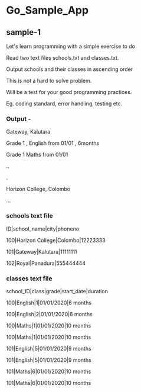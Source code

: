 # Go_Sample_App
## sample-1
Let's learn programming with a simple exercise to do

Read two text files schools.txt and classes.txt.

Output schools and their classes in ascending order

This is not a hard to solve problem. 

Will be a test for your good programming practices. 

Eg. coding standard, error handling, testing etc. 


### Output -

Gateway, Kalutara

  Grade 1 , English from 01/01 , 6months
  
  Grade 1 Maths from 01/01
  
..

.


Horizon College, Colombo

...


### schools text file


ID|school_name|city|phoneno

100|Horizon College|Colombo|12223333

101|Gateway|Kalutara|11111111

102|Royal|Panadura|555444444


### classes text file


school_ID|class|grade|start_date|duration

100|English|1|01/01/2020|6 months

100|English|2|01/01/2020|6 months

100|Maths|1|01/01/2020|10 months

100|Maths|1|01/01/2020|10 months

101|English|5|01/01/2020|9 months

101|English|5|01/01/2020|9 months

101|Maths|6|01/01/2020|10 months

101|Maths|6|01/01/2020|10 months
